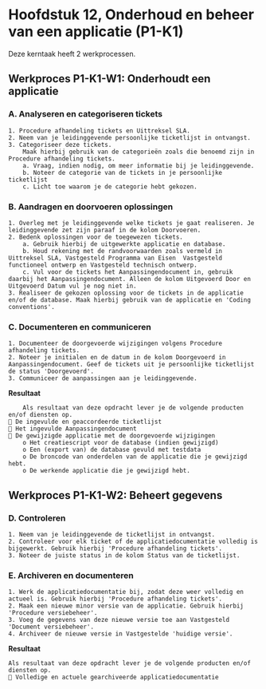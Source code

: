 # Hoofdstuk 12, Onderhoud en beheer van een applicatie (P1-K1) 

Deze kerntaak heeft 2 werkprocessen.

## Werkproces P1-K1-W1: Onderhoudt een applicatie 

### A. Analyseren en categoriseren tickets

    1. Procedure afhandeling tickets en Uittreksel SLA. 
    2. Neem van je leidinggevende persoonlijke ticketlijst in ontvangst. 
    3. Categoriseer deze tickets. 
        Maak hierbij gebruik van de categorieën zoals die benoemd zijn in Procedure afhandeling tickets. 
        a. Vraag, indien nodig, om meer informatie bij je leidinggevende. 
        b. Noteer de categorie van de tickets in je persoonlijke ticketlijst 
        c. Licht toe waarom je de categorie hebt gekozen. 
 
### B. Aandragen en doorvoeren oplossingen 

    1. Overleg met je leidinggevende welke tickets je gaat realiseren. Je leidinggevende zet zijn paraaf in de kolom Doorvoeren. 
    2. Bedenk oplossingen voor de toegewezen tickets. 
        a. Gebruik hierbij de uitgewerkte applicatie en database. 
        b. Houd rekening met de randvoorwaarden zoals vermeld in Uittreksel SLA, Vastgesteld Programma van Eisen  Vastgesteld functioneel ontwerp en Vastgesteld technisch ontwerp. 
        c. Vul voor de tickets het Aanpassingendocument in, gebruik daarbij het Aanpassingendocument. Alleen de kolom Uitgevoerd Door en Uitgevoerd Datum vul je nog niet in. 
    3. Realiseer de gekozen oplossing voor de tickets in de applicatie en/of de database. Maak hierbij gebruik van de applicatie en 'Coding conventions'. 
 
### C. Documenteren en communiceren 

    1. Documenteer de doorgevoerde wijzigingen volgens Procedure afhandeling tickets.
    2. Noteer je initialen en de datum in de kolom Doorgevoerd in Aanpassingendocument. Geef de tickets uit je persoonlijke ticketlijst de status 'Doorgevoerd'. 
    3. Communiceer de aanpassingen aan je leidinggevende. 

__Resultaat__

        Als resultaat van deze opdracht lever je de volgende producten en/of diensten op. 
     De ingevulde en geaccordeerde ticketlijst 
     Het ingevulde Aanpassingendocument 
     De gewijzigde applicatie met de doorgevoerde wijzigingen
        o Het creatiescript voor de database (indien gewijzigd) 
        o Een (export van) de database gevuld met testdata 
        o De broncode van onderdelen van de applicatie die je gewijzigd hebt. 
        o De werkende applicatie die je gewijzigd hebt. 
 
## Werkproces P1-K1-W2: Beheert gegevens

### D. Controleren 
    1. Neem van je leidinggevende de ticketlijst in ontvangst. 
    2. Controleer voor elk ticket of de applicatiedocumentatie volledig is bijgewerkt. Gebruik hierbij 'Procedure afhandeling tickets'. 
    3. Noteer de juiste status in de kolom Status van de ticketlijst. 
 
### E. Archiveren en documenteren 
    1. Werk de applicatiedocumentatie bij, zodat deze weer volledig en actueel is. Gebruik hierbij 'Procedure afhandeling tickets'. 
    2. Maak een nieuwe minor versie van de applicatie. Gebruik hierbij 'Procedure versiebeheer'. 
    3. Voeg de gegevens van deze nieuwe versie toe aan Vastgesteld 'Document versiebeheer'. 
    4. Archiveer de nieuwe versie in Vastgestelde 'huidige versie'. 

__Resultaat__
    
    Als resultaat van deze opdracht lever je de volgende producten en/of diensten op. 
     Volledige en actuele gearchiveerde applicatiedocumentatie 


